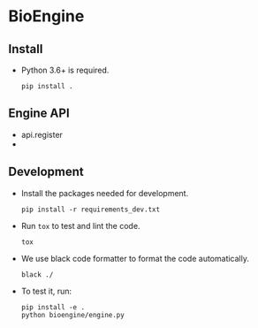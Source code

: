 # BioEngine

## Install

- Python 3.6+ is required.
  ```
  pip install .
  ```

## Engine API

  * api.register
  *

## Development

- Install the packages needed for development.

  ```
  pip install -r requirements_dev.txt
  ```

- Run `tox` to test and lint the code.

  ```
  tox
  ```

- We use black code formatter to format the code automatically.

  ```
  black ./
  ```

- To test it, run:

  ```
  pip install -e .
  python bioengine/engine.py
  ```
